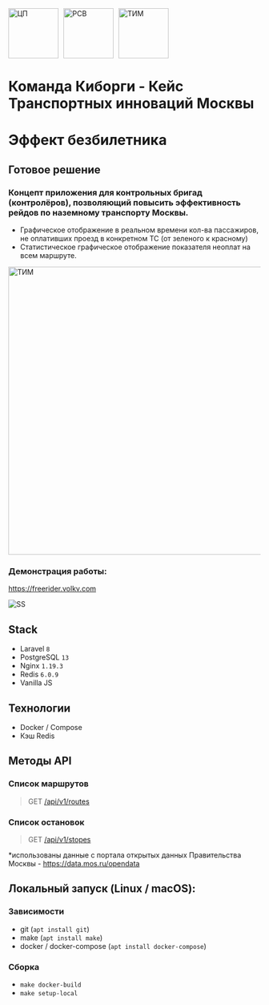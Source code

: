 <div style="display: flex">
<img src="https://runet-id.com/files/event/leadersofdigital_2021/original.png" width="auto" height="100" alt="ЦП">
<span style="margin-right: 10px"></span>
<img src="https://leadersofdigital.ru/d3befc31d21be9511b83e86338e2422f.svg" width="auto" height="100" alt="РСВ">
<span style="margin-right: 10px"></span>
<img src="https://lodmedia.hb.bizmrg.com/avatars/company_671045.png" width="auto" height="100" alt="ТИМ">
</div>

# Команда Киборги - Кейс Транспортных инноваций Москвы

# Эффект безбилетника

## Готовое решение

### Концепт приложения для контрольных бригад (контролёров), позволяющий повысить эффективность рейдов по наземному транспорту Москвы.
* Графическое отображение в реальном времени кол-ва пассажиров, не оплативших проезд в конкретном ТС (от зеленого к красному)
* Статистическое графическое отображение показателя неоплат на всем маршруте.


<img src="https://freerider.volkv.com/media/234.png" width="575px" height="auto" alt="ТИМ">

### Демонстрация работы:
 https://freerider.volkv.com

![SS](https://freerider.volkv.com/media/ss.png)

## Stack

* Laravel `8`
* PostgreSQL `13`
* Nginx `1.19.3`
* Redis `6.0.9`
* Vanilla JS

## Технологии

* Docker / Compose
* Кэш Redis

## Методы API

### Список маршрутов
> GET  [/api/v1/routes](https://freerider.volkv.com/api/v1/routes)

### Список остановок
> GET [/api/v1/stopes](https://freerider.volkv.com/api/v1/stopes)

*использованы данные с портала открытых данных Правительства Москвы - https://data.mos.ru/opendata

## Локальный запуск (Linux / macOS):

### Зависимости

* git (`apt install git`)
* make (`apt install make`)
* docker / docker-compose (`apt install docker-compose`)

### Сборка

* `make docker-build`
* `make setup-local`

